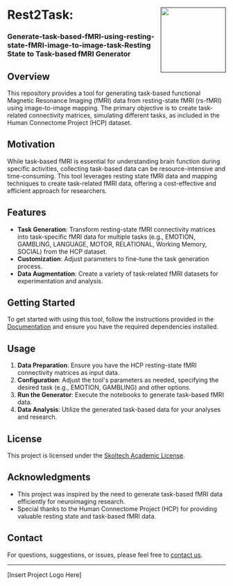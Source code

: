 # Rest2Task: <a href=""><img src="pics/logo_round.jpg" align="right" width="150" ></a>  <h3> Generate-task-based-fMRI-using-resting-state-fMRI-image-to-image-task-Resting State to Task-based fMRI Generator </h3>

## Overview

This repository provides a tool for generating task-based functional Magnetic Resonance Imaging (fMRI) data from resting-state fMRI (rs-fMRI) using image-to-image mapping. The primary objective is to create task-related connectivity matrices, simulating different tasks, as included in the Human Connectome Project (HCP) dataset.

## Motivation

While task-based fMRI is essential for understanding brain function during specific activities, collecting task-based data can be resource-intensive and time-consuming. This tool leverages resting state fMRI data and mapping techniques to create task-related fMRI data, offering a cost-effective and efficient approach for researchers.

## Features

- **Task Generation**: Transform resting-state fMRI connectivity matrices into task-specific fMRI data for multiple tasks (e.g., EMOTION, GAMBLING, LANGUAGE, MOTOR, RELATIONAL, Working Memory, SOCIAL) from the HCP dataset.
- **Customization**: Adjust parameters to fine-tune the task generation process.
- **Data Augmentation**: Create a variety of task-related fMRI datasets for experimentation and analysis.

## Getting Started

To get started with using this tool, follow the instructions provided in the [Documentation](documentation-link) and ensure you have the required dependencies installed.

## Usage

1. **Data Preparation**: Ensure you have the HCP resting-state fMRI connectivity matrices as input data.
2. **Configuration**: Adjust the tool's parameters as needed, specifying the desired task (e.g., EMOTION, GAMBLING) and other options.
3. **Run the Generator**: Execute the notebooks to generate task-based fMRI data.
4. **Data Analysis**: Utilize the generated task-based data for your analyses and research.


## License

This project is licensed under the [Skoltech Academic License](https://skoltech.link.sendsay.ru/skoltech/5934,=0eFJuHmzJ2ZpovBFJQumjvg/8326,2649009,104417,?aHR0cHM6Ly93d3cuc2tvbHRlY2gucnUvYXBwL2RhdGEvdXBsb2Fkcy8yMDIzLzA5L1NBTF92LjEuMF9FTi5wZGY=).

## Acknowledgments

- This project was inspired by the need to generate task-based fMRI data efficiently for neuroimaging research.
- Special thanks to the Human Connectome Project (HCP) for providing valuable resting state and task-based fMRI data.

## Contact

For questions, suggestions, or issues, please feel free to [contact us](mailto:your-email@example.com).

---

[Insert Project Logo Here]

